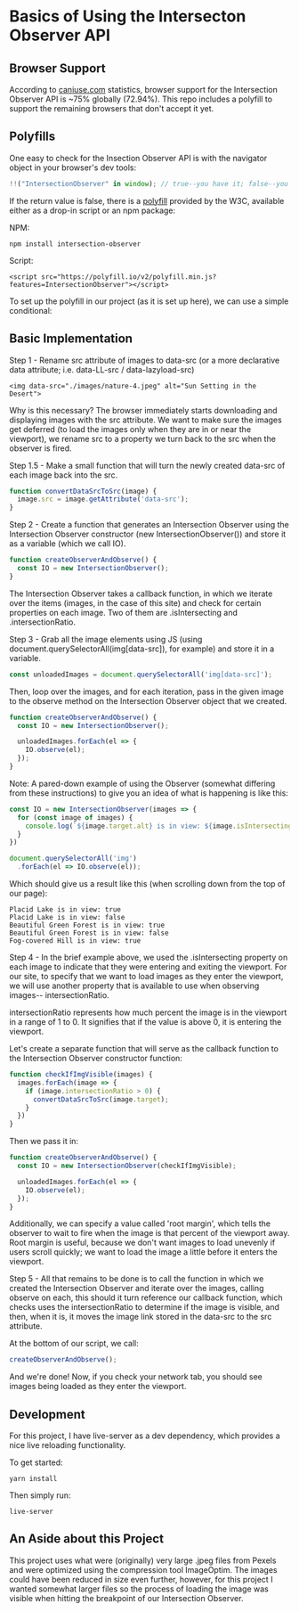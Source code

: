 # Basics of Using the Intersecton Observer API

## Browser Support

According to [caniuse.com](https://caniuse.com/#feat=intersectionobserver) statistics, browser support for the Intersection Observer API is ~75% globally (72.94%). This repo includes a polyfill to support the remaining browsers that don't accept it yet.

## Polyfills

One easy to check for the Insection Observer API is with the navigator object in your browser's dev tools:

```js
!!("IntersectionObserver" in window); // true--you have it; false--you don't
```

If the return value is false, there is a [polyfill](https://github.com/w3c/IntersectionObserver/tree/master/polyfill) provided by the W3C, available either as a drop-in script or an npm package:

NPM:

```
npm install intersection-observer
```

Script:

```
<script src="https://polyfill.io/v2/polyfill.min.js?features=IntersectionObserver"></script>
```

To set up the polyfill in our project (as it is set up here), we can use a simple conditional:

## Basic Implementation

Step 1 - Rename src attribute of images to data-src (or a more declarative data attribute; i.e. data-LL-src / data-lazyload-src)

```
<img data-src="./images/nature-4.jpeg" alt="Sun Setting in the Desert">
```

Why is this necessary? The browser immediately starts downloading and displaying images with the src attribute. We want to make sure the images get deferred (to load the images only when they are in or near the viewport), we rename src to a property we turn back to the src when the observer is fired.

Step 1.5 - Make a small function that will turn the newly created data-src of each image back into the src.

```js
function convertDataSrcToSrc(image) {
  image.src = image.getAttribute('data-src');
}
```

Step 2 - Create a function that generates an Intersection Observer using the Intersection Observer constructor (new IntersectionObserver()) and store it as a variable (which we call IO). 

```js
function createObserverAndObserve() {
  const IO = new IntersectionObserver();
}
```

The Intersection Observer takes a callback function, in which we iterate over the items (images, in the case of this site) and check for certain properties on each image. Two of them are .isIntersecting and .intersectionRatio.

Step 3 - Grab all the image elements using JS (using document.querySelectorAll(img[data-src]), for example) and store it in a variable.

```js
const unloadedImages = document.querySelectorAll('img[data-src]');
```

Then, loop over the images, and for each iteration, pass in the given image to the observe method on the Intersection Observer object that we created.

```js
function createObserverAndObserve() {
  const IO = new IntersectionObserver();

  unloadedImages.forEach(el => {
    IO.observe(el);
  });
}
```

Note: A pared-down example of using the Observer (somewhat differing from these instructions) to give you an idea of what is happening is like this:

```js
const IO = new IntersectionObserver(images => {
  for (const image of images) {
    console.log(`${image.target.alt} is in view: ${image.isIntersecting}`);
  }
})

document.querySelectorAll('img')
  .forEach(el => IO.observe(el));
```

Which should give us a result like this (when scrolling down from the top of our page):

```
Placid Lake is in view: true
Placid Lake is in view: false
Beautiful Green Forest is in view: true
Beautiful Green Forest is in view: false
Fog-covered Hill is in view: true
```

Step 4 - In the brief example above, we used the .isIntersecting property on each image to indicate that they were entering and exiting the viewport. For our site, to specify that we want to load images as they enter the viewport, we will use another property that is available to use when observing images-- intersectionRatio.

intersectionRatio represents how much percent the image is in the viewport in a range of 1 to 0. It signifies that if the value is above 0, it is entering the viewport.

Let's create a separate function that will serve as the callback function to the Intersection Observer constructor function:

```js
function checkIfImgVisible(images) {
  images.forEach(image => {
    if (image.intersectionRatio > 0) {
      convertDataSrcToSrc(image.target);
    }
  })
}
```

Then we pass it in:

```js
function createObserverAndObserve() {
  const IO = new IntersectionObserver(checkIfImgVisible);

  unloadedImages.forEach(el => {
    IO.observe(el);
  });
}
```

Additionally, we can specify a value called 'root margin', which tells the observer to wait to fire when the image is that percent of the viewport away. Root margin is useful, because we don't want images to load unevenly if users scroll quickly; we want to load the image a little before it enters the viewport.

Step 5 - All that remains to be done is to call the function in which we created the Intersection Observer and iterate over the images, calling observe on each, this should it turn reference our callback function, which checks uses the intersectionRatio to determine if the image is visible, and then, when it is, it moves the image link stored in the data-src to the src attribute.

At the bottom of our script, we call:

```js
createObserverAndObserve();
```

And we're done! Now, if you check your network tab, you should see images being loaded as they enter the viewport.

## Development

For this project, I have live-server as a dev dependency, which provides a nice live reloading functionality.

To get started:

```
yarn install
```

Then simply run:

```
live-server
```

## An Aside about this Project

This project uses what were (originally) very large .jpeg files from Pexels and were optimized using the compression tool ImageOptim. The images could have been reduced in size even further, however, for this project I wanted somewhat larger files so the process of loading the image was visible when hitting the breakpoint of our Intersection Observer.
